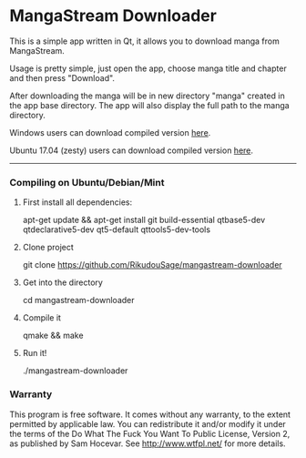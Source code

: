# MangaStream Downloader

This is a simple app written in Qt, it allows you to download manga from MangaStream.

Usage is pretty simple, just open the app, choose manga title and chapter and then press "Download".

After downloading the manga will be in new directory "manga" created in the app base directory. The app will also display the full path to the manga directory.

Windows users can download compiled version [here](https://github.com/RikudouSage/mangastream-downloader/releases).

Ubuntu 17.04 (zesty) users can download compiled version [here](https://github.com/RikudouSage/mangastream-downloader/releases).

---

### Compiling on Ubuntu/Debian/Mint

1) First install all dependencies:

	apt-get update && apt-get install git build-essential qtbase5-dev qtdeclarative5-dev qt5-default qttools5-dev-tools

2) Clone project

	git clone https://github.com/RikudouSage/mangastream-downloader
   
3) Get into the directory

	cd mangastream-downloader
    
4) Compile it

	qmake && make
    
5) Run it!

	./mangastream-downloader


### Warranty

This program is free software. It comes without any warranty, to the extent permitted by applicable law. You can redistribute it and/or modify it under the terms of the Do What The Fuck You Want To Public License, Version 2, as published by Sam Hocevar. See http://www.wtfpl.net/ for more details.
